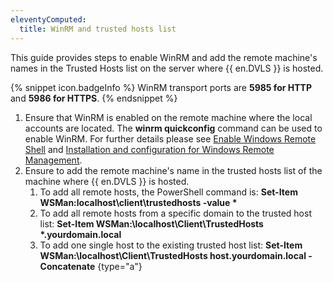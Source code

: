 ```yaml
---
eleventyComputed:
  title: WinRM and trusted hosts list
---
```

This guide provides steps to enable WinRM and add the remote machine's names in the Trusted Hosts list on the server where {{ en.DVLS }} is hosted.

{% snippet icon.badgeInfo %}
WinRM transport ports are **5985 for HTTP** and **5986 for HTTPS**.
{% endsnippet %}

1. Ensure that WinRM is enabled on the remote machine where the local accounts are located. The **winrm quickconfig** command can be used to enable WinRM. For further details please see [Enable Windows Remote Shell](https://docs.microsoft.com/en-us/troubleshoot/windows-server/remote/how-to-enable-windows-remote-shell) and [Installation and configuration for Windows Remote Management](https://learn.microsoft.com/en-us/windows/win32/winrm/installation-and-configuration-for-windows-remote-management).
1. Ensure to add the remote machine's name in the trusted hosts list of the machine where {{ en.DVLS }} is hosted.
   1. To add all remote hosts, the PowerShell command is: __Set-Item WSMan:localhost\client\trustedhosts -value *__
   1. To add all remote hosts from a specific domain to the trusted host list: __Set-Item WSMan:\localhost\Client\TrustedHosts *.yourdomain.local__
   1. To add one single host to the existing trusted host list: **Set-Item WSMan:\localhost\Client\TrustedHosts host.yourdomain.local -Concatenate**
   {type="a"}


